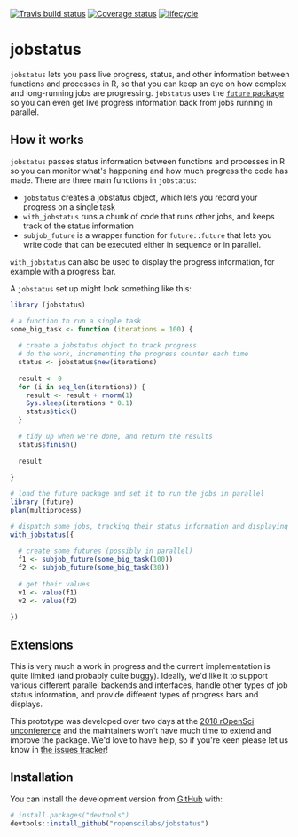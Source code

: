 
[![Travis build status](https://travis-ci.org/ropenscilabs/jobstatus.svg?branch=master)](https://travis-ci.org/ropenscilabs/jobstatus) [![Coverage status](https://codecov.io/gh/ropenscilabs/jobstatus/branch/master/graph/badge.svg)](https://codecov.io/github/ropenscilabs/jobstatus?branch=master) [![lifecycle](https://img.shields.io/badge/lifecycle-experimental-orange.svg)](https://www.tidyverse.org/lifecycle/#experimental)

<!-- README.md is generated from README.Rmd. Please edit that file -->
jobstatus
=========

`jobstatus` lets you pass live progress, status, and other information between functions and processes in R, so that you can keep an eye on how complex and long-running jobs are progressing. `jobstatus` uses the [`future` package](https://cran.r-project.org/package=future) so you can even get live progress information back from jobs running in parallel.

How it works
------------

`jobstatus` passes status information between functions and processes in R so you can monitor what's happening and how much progress the code has made. There are three main functions in `jobstatus`:

-   `jobstatus` creates a jobstatus object, which lets you record your progress on a single task
-   `with_jobstatus` runs a chunk of code that runs other jobs, and keeps track of the status information
-   `subjob_future` is a wrapper function for `future::future` that lets you write code that can be executed either in sequence or in parallel.

`with_jobstatus` can also be used to display the progress information, for example with a progress bar.

A `jobstatus` set up might look something like this:

``` r
library (jobstatus)

# a function to run a single task
some_big_task <- function (iterations = 100) {
  
  # create a jobstatus object to track progress
  # do the work, incrementing the progress counter each time
  status <- jobstatus$new(iterations)
  
  result <- 0
  for (i in seq_len(iterations)) {
    result <- result + rnorm(1)
    Sys.sleep(iterations * 0.1)
    status$tick()
  }
  
  # tidy up when we're done, and return the results
  status$finish()
  
  result
  
} 

# load the future package and set it to run the jobs in parallel
library (future)
plan(multiprocess)

# dispatch some jobs, tracking their status information and displaying multiple progress bars
with_jobstatus({
  
  # create some futures (possibly in parallel)
  f1 <- subjob_future(some_big_task(100))
  f2 <- subjob_future(some_big_task(30))
  
  # get their values
  v1 <- value(f1)
  v2 <- value(f2)
  
})
```

<!-- ![](parallel_progress_gif) -->
Extensions
----------

This is very much a work in progress and the current implementation is quite limited (and probably quite buggy). Ideally, we'd like it to support various different parallel backends and interfaces, handle other types of job status information, and provide different types of progress bars and displays.

This prototype was developed over two days at the [2018 rOpenSci unconference](http://unconf18.ropensci.org/) and the maintainers won't have much time to extend and improve the package. We'd love to have help, so if you're keen please let us know in [the issues tracker](https://github.com/ropenscilabs/jobstatus/issues)!

Installation
------------

You can install the development version from [GitHub](https://github.com/) with:

``` r
# install.packages("devtools")
devtools::install_github("ropenscilabs/jobstatus")
```
